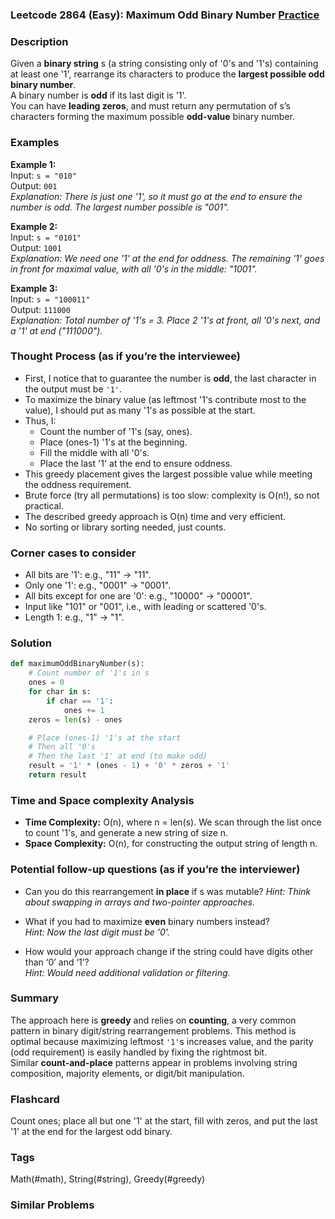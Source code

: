 ### Leetcode 2864 (Easy): Maximum Odd Binary Number [Practice](https://leetcode.com/problems/maximum-odd-binary-number)

### Description  
Given a **binary string** s (a string consisting only of '0's and '1's) containing at least one '1', rearrange its characters to produce the **largest possible odd binary number**.  
A binary number is **odd** if its last digit is '1'.  
You can have **leading zeros**, and must return any permutation of s’s characters forming the maximum possible **odd-value** binary number.

### Examples  

**Example 1:**  
Input: `s = "010"`  
Output: `001`  
*Explanation: There is just one '1', so it must go at the end to ensure the number is odd. The largest number possible is "001".*

**Example 2:**  
Input: `s = "0101"`  
Output: `1001`  
*Explanation: We need one '1' at the end for oddness. The remaining '1' goes in front for maximal value, with all '0's in the middle: "1001".*

**Example 3:**  
Input: `s = "100011"`  
Output: `111000`  
*Explanation: Total number of '1's = 3. Place 2 '1's at front, all '0's next, and a '1' at end ("111000").*

### Thought Process (as if you’re the interviewee)  
- First, I notice that to guarantee the number is **odd**, the last character in the output must be `'1'`.
- To maximize the binary value (as leftmost '1's contribute most to the value), I should put as many '1's as possible at the start.
- Thus, I:
  - Count the number of '1's (say, ones).
  - Place (ones-1) '1's at the beginning.
  - Fill the middle with all '0's.
  - Place the last '1' at the end to ensure oddness.
- This greedy placement gives the largest possible value while meeting the oddness requirement.
- Brute force (try all permutations) is too slow: complexity is O(n!), so not practical.
- The described greedy approach is O(n) time and very efficient.  
- No sorting or library sorting needed, just counts.

### Corner cases to consider  
- All bits are '1': e.g., "11" → "11".
- Only one '1': e.g., "0001" → "0001".
- All bits except for one are '0': e.g., "10000" → "00001".
- Input like "101" or "001", i.e., with leading or scattered '0's.
- Length 1: e.g., "1" → "1".

### Solution

```python
def maximumOddBinaryNumber(s):
    # Count number of '1's in s
    ones = 0
    for char in s:
        if char == '1':
            ones += 1
    zeros = len(s) - ones

    # Place (ones-1) '1's at the start
    # Then all '0's
    # Then the last '1' at end (to make odd)
    result = '1' * (ones - 1) + '0' * zeros + '1'
    return result
```

### Time and Space complexity Analysis  

- **Time Complexity:** O(n), where n = len(s). We scan through the list once to count '1's, and generate a new string of size n.
- **Space Complexity:** O(n), for constructing the output string of length n.

### Potential follow-up questions (as if you’re the interviewer)  

- Can you do this rearrangement **in place** if s was mutable?
  *Hint: Think about swapping in arrays and two-pointer approaches.*

- What if you had to maximize **even** binary numbers instead?  
  *Hint: Now the last digit must be '0'.*

- How would your approach change if the string could have digits other than ‘0’ and ‘1’?  
  *Hint: Would need additional validation or filtering.*

### Summary
The approach here is **greedy** and relies on **counting**, a very common pattern in binary digit/string rearrangement problems. This method is optimal because maximizing leftmost `'1'`s increases value, and the parity (odd requirement) is easily handled by fixing the rightmost bit.  
Similar **count-and-place** patterns appear in problems involving string composition, majority elements, or digit/bit manipulation.


### Flashcard
Count ones; place all but one '1' at the start, fill with zeros, and put the last '1' at the end for the largest odd binary.

### Tags
Math(#math), String(#string), Greedy(#greedy)

### Similar Problems
